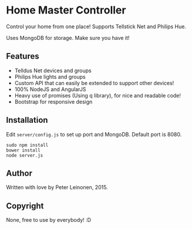 # Home Master Controller

Control your home from one place!
Supports Tellstick Net and Philips Hue.

Uses MongoDB for storage. Make sure you have it!

## Features
* Telldus Net devices and groups
* Philips Hue lights and groups
* Custom API that can easily be extended to support other devices!
* 100% NodeJS and AngularJS
* Heavy use of promises (Using q library), for nice and readable code!
* Bootstrap for responsive design

## Installation

Edit `server/config.js` to set up port and MongoDB. Default port is 8080.


```
sudo npm install
bower install
node server.js
```

## Author
Written with love by Peter Leinonen, 2015.


## Copyright
None, free to use by everybody! :D
